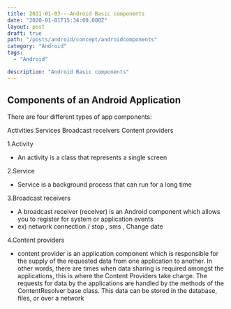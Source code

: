 ```yaml
---
title: 2021-01-03---Android Basic components
date: "2020-01-01T15:34:00.000Z"
layout: post
draft: true
path: "/posts/android/concept/androidcomponents"
category: "Android"
tags:
  - "Android"

description: "Android Basic components"
---
```


## Components of an Android Application

There are four different types of app components:

Activities
Services
Broadcast receivers
Content providers

1.Activity
- An activity is a class that represents a single screen

2.Service
- Service is a background process that can run for a long time

3.Broadcast receivers
- A broadcast receiver (receiver) is an Android component which allows you to register for system or application events
- ex) network connection / stop , sms , Change date

4.Content providers
- content provider is an application component which is responsible for the supply of the requested data from one application to another. In other words, there are times when data sharing is required amongst the applications, this is where the Content Providers take charge. The requests for data by the applications are handled by the methods of the ContentResolver base class. This data can be stored in the database, files, or over a network
  


